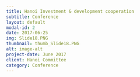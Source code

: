 ```yaml
---
title: Hanoi Investment & development cooperation 
subtitle: Conference
layout: default
modal-id: 2
date: 2017-06-25
img: Slide18.PNG
thumbnail: thumb_Slide18.PNG
alt: image-alt
project-date: June 2017
client: Hanoi Committee
category: Conference
---
```

